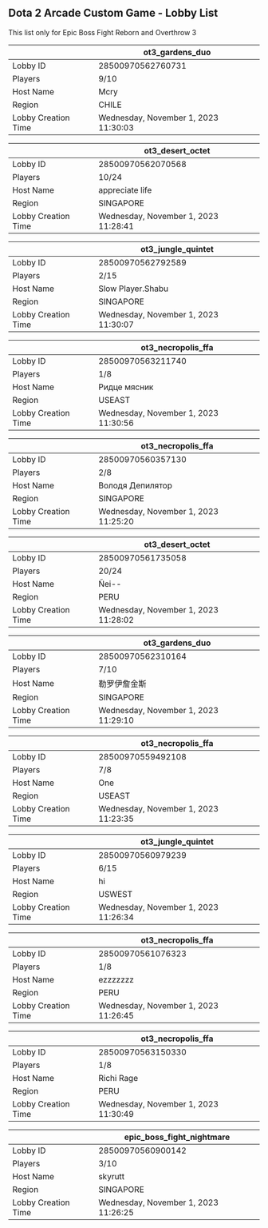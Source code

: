 ## Dota 2 Arcade Custom Game - Lobby List

This list only for Epic Boss Fight Reborn and Overthrow 3

|  | ot3_gardens_duo |
| ------ | ------ |
| Lobby ID | 28500970562760731 |
| Players | 9/10 |
| Host Name | Mcry |
| Region | CHILE |
| Lobby Creation Time | Wednesday, November 1, 2023 11:30:03 |


|  | ot3_desert_octet |
| ------ | ------ |
| Lobby ID | 28500970562070568 |
| Players | 10/24 |
| Host Name | appreciate life |
| Region | SINGAPORE |
| Lobby Creation Time | Wednesday, November 1, 2023 11:28:41 |


|  | ot3_jungle_quintet |
| ------ | ------ |
| Lobby ID | 28500970562792589 |
| Players | 2/15 |
| Host Name | Slow Player.Shabu |
| Region | SINGAPORE |
| Lobby Creation Time | Wednesday, November 1, 2023 11:30:07 |


|  | ot3_necropolis_ffa |
| ------ | ------ |
| Lobby ID | 28500970563211740 |
| Players | 1/8 |
| Host Name | Ридце мясник |
| Region | USEAST |
| Lobby Creation Time | Wednesday, November 1, 2023 11:30:56 |


|  | ot3_necropolis_ffa |
| ------ | ------ |
| Lobby ID | 28500970560357130 |
| Players | 2/8 |
| Host Name | Володя Депилятор |
| Region | SINGAPORE |
| Lobby Creation Time | Wednesday, November 1, 2023 11:25:20 |


|  | ot3_desert_octet |
| ------ | ------ |
| Lobby ID | 28500970561735058 |
| Players | 20/24 |
| Host Name | Ñei-- |
| Region | PERU |
| Lobby Creation Time | Wednesday, November 1, 2023 11:28:02 |


|  | ot3_gardens_duo |
| ------ | ------ |
| Lobby ID | 28500970562310164 |
| Players | 7/10 |
| Host Name | 勒罗伊詹金斯 |
| Region | SINGAPORE |
| Lobby Creation Time | Wednesday, November 1, 2023 11:29:10 |


|  | ot3_necropolis_ffa |
| ------ | ------ |
| Lobby ID | 28500970559492108 |
| Players | 7/8 |
| Host Name | One |
| Region | USEAST |
| Lobby Creation Time | Wednesday, November 1, 2023 11:23:35 |


|  | ot3_jungle_quintet |
| ------ | ------ |
| Lobby ID | 28500970560979239 |
| Players | 6/15 |
| Host Name | hi |
| Region | USWEST |
| Lobby Creation Time | Wednesday, November 1, 2023 11:26:34 |


|  | ot3_necropolis_ffa |
| ------ | ------ |
| Lobby ID | 28500970561076323 |
| Players | 1/8 |
| Host Name | ezzzzzzz |
| Region | PERU |
| Lobby Creation Time | Wednesday, November 1, 2023 11:26:45 |


|  | ot3_necropolis_ffa |
| ------ | ------ |
| Lobby ID | 28500970563150330 |
| Players | 1/8 |
| Host Name | Richi Rage |
| Region | PERU |
| Lobby Creation Time | Wednesday, November 1, 2023 11:30:49 |


|  | epic_boss_fight_nightmare |
| ------ | ------ |
| Lobby ID | 28500970560900142 |
| Players | 3/10 |
| Host Name | skyrutt |
| Region | SINGAPORE |
| Lobby Creation Time | Wednesday, November 1, 2023 11:26:25 |


